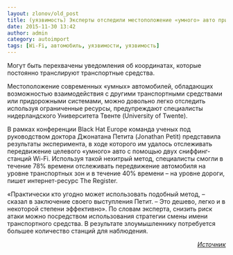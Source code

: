 ```yaml
---
layout: zlonov/old_post
title: (уязвимость) Эксперты отследили местоположение «умного» авто при помощи Wi-Fi-станции
date: 2015-11-30 13:42
author: admin
category: autoimport
tags: [Wi-Fi, автомобиль, уязвимости, уязвимость]
---
```

Могут быть перехвачены уведомления об координатах, которые постоянно транслируют транспортные средства.

<div>

Местоположение современных «умных» автомобилей, обладающих возможностью взаимодействия с другими транспортными средствами или придорожными системами, можно довольно легко отследить используя ограниченные ресурсы, предупреждают специалисты нидерландского Университета Твенте (University of Twente).

В рамках конференции Black Hat Europe команда ученых под руководством доктора Джонатана Петита (Jonathan Petit) представила результаты эксперимента, в ходе которого им удалось отслеживать передвижение целевого «умного» авто с помощью двух сниффинг-станций Wi-Fi. Используя такой нехитрый метод, специалисты смогли в течение 78% времени отслеживать передвижение автомобиля на уровне транспортных зон и в течение 40% времени – на уровне дороги, пишет интернет-ресурс The Register.

«Практически кто угодно может использовать подобный метод, – сказал в заключение своего выступления Петит. – Это дешево, легко и в некоторой степени эффективно». По словам эксперта, снизить риск атаки можно посредством использования стратегии смены имени транспортного средства. В результате злоумышленнику потребуется большее количество станций для наблюдения.
<p style="text-align: right;"><em><a href="http://www.securitylab.ru/news/477097.php" target="_blank">Источник</a></em>

</div>

&nbsp;
